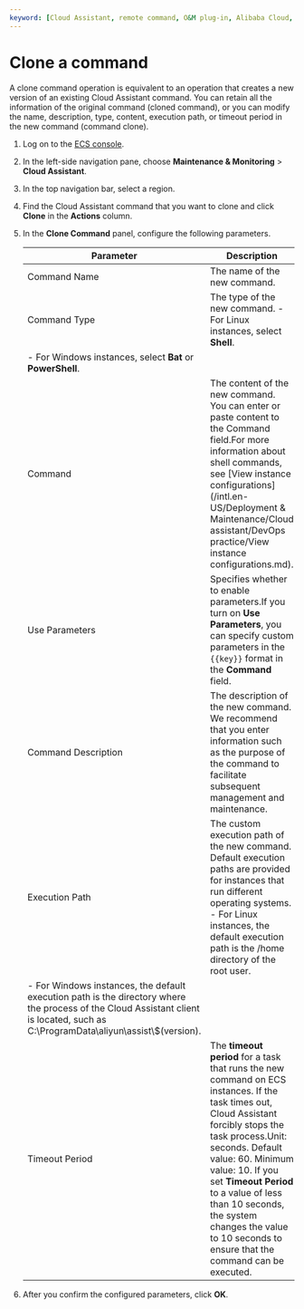 ```yaml
---
keyword: [Cloud Assistant, remote command, O&M plug-in, Alibaba Cloud, ECS]
---
```


# Clone a command

A clone command operation is equivalent to an operation that creates a new version of an existing Cloud Assistant command. You can retain all the information of the original command \(cloned command\), or you can modify the name, description, type, content, execution path, or timeout period in the new command \(command clone\).

1.  Log on to the [ECS console](https://ecs.console.aliyun.com).

2.  In the left-side navigation pane, choose **Maintenance & Monitoring** \> **Cloud Assistant**.

3.  In the top navigation bar, select a region.

4.  Find the Cloud Assistant command that you want to clone and click **Clone** in the **Actions** column.

5.  In the **Clone Command** panel, configure the following parameters.

    |Parameter|Description|
    |---------|-----------|
    |Command Name|The name of the new command.|
    |Command Type|The type of the new command.    -   For Linux instances, select **Shell**.
    -   For Windows instances, select **Bat** or **PowerShell**. |
    |Command|The content of the new command. You can enter or paste content to the Command field.For more information about shell commands, see [View instance configurations](/intl.en-US/Deployment & Maintenance/Cloud assistant/DevOps practice/View instance configurations.md). |
    |Use Parameters|Specifies whether to enable parameters.If you turn on **Use Parameters**, you can specify custom parameters in the `{{key}}` format in the **Command** field. |
    |Command Description|The description of the new command. We recommend that you enter information such as the purpose of the command to facilitate subsequent management and maintenance.|
    |Execution Path|The custom execution path of the new command. Default execution paths are provided for instances that run different operating systems.    -   For Linux instances, the default execution path is the /home directory of the root user.
    -   For Windows instances, the default execution path is the directory where the process of the Cloud Assistant client is located, such as C:\\ProgramData\\aliyun\\assist\\$\(version\). |
    |Timeout Period|The **timeout period** for a task that runs the new command on ECS instances. If the task times out, Cloud Assistant forcibly stops the task process.Unit: seconds. Default value: 60. Minimum value: 10. If you set **Timeout Period** to a value of less than 10 seconds, the system changes the value to 10 seconds to ensure that the command can be executed. |

6.  After you confirm the configured parameters, click **OK**.


